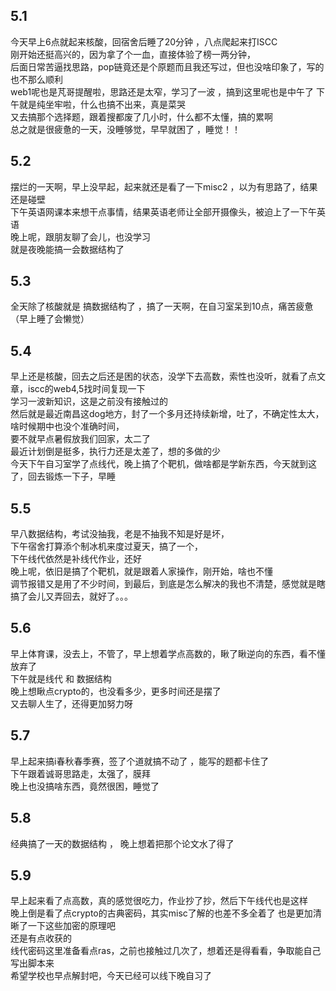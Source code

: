 ## 5.1 
  今天早上6点就起来核酸，回宿舍后睡了20分钟 ，八点爬起来打ISCC  
刚开始还挺高兴的，因为拿了个一血，直接体验了榜一两分钟，    
后面日常苦逼找思路，pop链竟还是个原题而且我还写过，但也没啥印象了，写的也不那么顺利    
  web1呢也是芃哥提醒啦，思路还是太窄，学习了一波 ，搞到这里呢也是中午了
下午就是纯坐牢啦，什么也搞不出来，真是菜哭   
  又去搞那个选择题，跟着搜都废了几小时，什么都不太懂，搞的累啊   
总之就是很疲惫的一天，没睡够觉，早早就困了 ，睡觉！！   

## 5.2
  摆烂的一天啊，早上没早起，起来就还是看了一下misc2 ，以为有思路了，结果还是碰壁   
 下午英语网课本来想干点事情，结果英语老师让全部开摄像头，被迫上了一下午英语   
  晚上呢，跟朋友聊了会儿，也没学习  
  就是夜晚能搞一会数据结构了      
  
 ## 5.3
  全天除了核酸就是 搞数据结构了 ，搞了一天啊，在自习室呆到10点，痛苦疲惫    
  （早上睡了会懒觉）

## 5.4
  早上还是核酸，回去之后还是困的状态，没学下去高数，索性也没听，就看了点文章，iscc的web4,5找时间复现一下   
  学习一波新知识，这是之前没有接触过的      
  然后就是最近南昌这dog地方，封了一个多月还持续新增，吐了，不确定性太大，啥时候期中也没个准确时间，   
  要不就早点暑假放我们回家，太二了    
  最近计划倒是挺多，执行力还是太差了，想的多做的少   
  今天下午自习室学了点线代，晚上搞了个靶机，做啥都是学新东西，今天就到这了，回去锻炼一下子，早睡   
  
## 5.5 
  早八数据结构，考试没抽我，老是不抽我不知是好是坏，      
  下午宿舍打算添个制冰机来度过夏天，搞了一个，   
  下午线代依然是补线代作业，还好  
  晚上呢，依旧是搞了个靶机，就是跟着人家操作，刚开始，啥也不懂   
  调节报错又是用了不少时间，到最后，到底是怎么解决的我也不清楚，感觉就是瞎搞了会儿又弄回去，就好了。。。 
  
## 5.6
  早上体育课，没去上，不管了，早上想着学点高数的，瞅了瞅逆向的东西，看不懂放弃了   
  下午就是线代 和 数据结构   
  晚上想瞅点crypto的，也没看多少，更多时间还是摆了  
  又去聊人生了，还得更加努力呀  
   
## 5.7
  早上起来搞i春秋春季赛，签了个道就搞不动了 ，能写的题都卡住了   
  下午跟着诚哥思路走，太强了，膜拜    
  晚上也没搞啥东西，竟然很困，睡觉了  
 
## 5.8  
  经典搞了一天的数据结构 ， 
  晚上想着把那个论文水了得了  
   
## 5.9
  早上起来看了点高数，真的感觉很吃力，作业抄了抄，然后下午线代也是这样   
  晚上倒是看了点crypto的古典密码，其实misc了解的也差不多全着了 也是更加清晰了一下这些加密的原理吧  
  还是有点收获的  
  线代密码这里准备看点ras，之前也接触过几次了，想着还是得看看，争取能自己写出脚本来  
  希望学校也早点解封吧，今天已经可以线下晚自习了         

